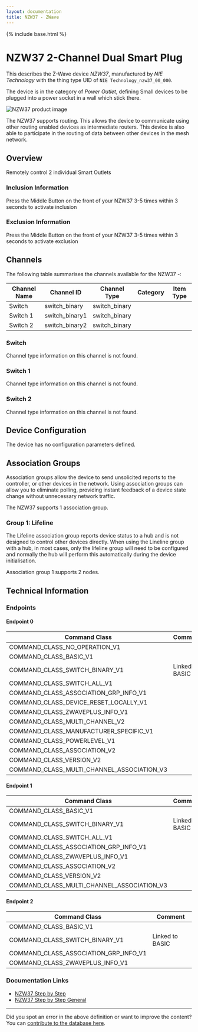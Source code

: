 ```yaml
---
layout: documentation
title: NZW37 - ZWave
---
```


{% include base.html %}

# NZW37 2-Channel Dual Smart Plug
This describes the Z-Wave device *NZW37*, manufactured by *NIE Technology* with the thing type UID of ```NIE Technology_nzw37_00_000```.

The device is in the category of *Power Outlet*, defining Small devices to be plugged into a power socket in a wall which stick there.

![NZW37 product image](https://opensmarthouse.org/assets/zwave/attachments/625/inovelli-2-channel.jpg)


The NZW37 supports routing. This allows the device to communicate using other routing enabled devices as intermediate routers.  This device is also able to participate in the routing of data between other devices in the mesh network.

## Overview

Remotely control 2 individual Smart Outlets

### Inclusion Information

Press the Middle Button on the front of your NZW37 3-5 times within 3 seconds to activate inclusion

### Exclusion Information

Press the Middle Button on the front of your NZW37 3-5 times within 3 seconds to activate exclusion

## Channels

The following table summarises the channels available for the NZW37 -:

| Channel Name | Channel ID | Channel Type | Category | Item Type |
|--------------|------------|--------------|----------|-----------|
| Switch | switch_binary | switch_binary |  |  | 
| Switch 1 | switch_binary1 | switch_binary |  |  | 
| Switch 2 | switch_binary2 | switch_binary |  |  | 

### Switch
Channel type information on this channel is not found.

### Switch 1
Channel type information on this channel is not found.

### Switch 2
Channel type information on this channel is not found.



## Device Configuration

The device has no configuration parameters defined.

## Association Groups

Association groups allow the device to send unsolicited reports to the controller, or other devices in the network. Using association groups can allow you to eliminate polling, providing instant feedback of a device state change without unnecessary network traffic.

The NZW37 supports 1 association group.

### Group 1: Lifeline

The Lifeline association group reports device status to a hub and is not designed to control other devices directly. When using the Lineline group with a hub, in most cases, only the lifeline group will need to be configured and normally the hub will perform this automatically during the device initialisation.

Association group 1 supports 2 nodes.

## Technical Information

### Endpoints

#### Endpoint 0

| Command Class | Comment |
|---------------|---------|
| COMMAND_CLASS_NO_OPERATION_V1| |
| COMMAND_CLASS_BASIC_V1| |
| COMMAND_CLASS_SWITCH_BINARY_V1| Linked to BASIC|
| COMMAND_CLASS_SWITCH_ALL_V1| |
| COMMAND_CLASS_ASSOCIATION_GRP_INFO_V1| |
| COMMAND_CLASS_DEVICE_RESET_LOCALLY_V1| |
| COMMAND_CLASS_ZWAVEPLUS_INFO_V1| |
| COMMAND_CLASS_MULTI_CHANNEL_V2| |
| COMMAND_CLASS_MANUFACTURER_SPECIFIC_V1| |
| COMMAND_CLASS_POWERLEVEL_V1| |
| COMMAND_CLASS_ASSOCIATION_V2| |
| COMMAND_CLASS_VERSION_V2| |
| COMMAND_CLASS_MULTI_CHANNEL_ASSOCIATION_V3| |
#### Endpoint 1

| Command Class | Comment |
|---------------|---------|
| COMMAND_CLASS_BASIC_V1| |
| COMMAND_CLASS_SWITCH_BINARY_V1| Linked to BASIC|
| COMMAND_CLASS_SWITCH_ALL_V1| |
| COMMAND_CLASS_ASSOCIATION_GRP_INFO_V1| |
| COMMAND_CLASS_ZWAVEPLUS_INFO_V1| |
| COMMAND_CLASS_ASSOCIATION_V2| |
| COMMAND_CLASS_VERSION_V2| |
| COMMAND_CLASS_MULTI_CHANNEL_ASSOCIATION_V3| |
#### Endpoint 2

| Command Class | Comment |
|---------------|---------|
| COMMAND_CLASS_BASIC_V1| |
| COMMAND_CLASS_SWITCH_BINARY_V1| Linked to BASIC|
| COMMAND_CLASS_ASSOCIATION_GRP_INFO_V1| |
| COMMAND_CLASS_ZWAVEPLUS_INFO_V1| |

### Documentation Links

* [NZW37 Step by Step](https://www.opensmarthouse.org/zwavedatabase/625/Step-by-Step-Instructions.pdf)
* [NZW37 Step by Step General](https://www.opensmarthouse.org/zwavedatabase/625/Step-by-Step-Instructions-General-Z-Wave.pdf)

---

Did you spot an error in the above definition or want to improve the content?
You can [contribute to the database here](https://www.opensmarthouse.org/zwavedatabase/625).
